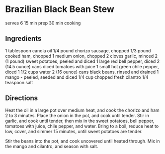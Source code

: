 # Brazilian Black Bean Stew

serves 6
15 min prep
30 min cooking

## Ingredients
1 tablespoon canola oil
1/4 pound chorizo sausage, chopped
1/3 pound cooked ham, chopped
1 medium onion, chopped
2 cloves garlic, minced
2 (1 pound) sweet potatoes, peeled and diced
1 large red bell pepper, diced
2 (14.5 ounce) cans diced tomatoes with juice
1 small hot green chile pepper, diced
1 1/2 cups water
2 (16 ounce) cans black beans, rinsed and drained
1 mango - peeled, seeded and diced
1/4 cup chopped fresh cilantro
1/4 teaspoon salt

## Directions
Heat the oil in a large pot over medium heat, and cook the chorizo and ham 2 to 3 minutes. Place the onion in the pot, and cook until tender. Stir in garlic, and cook until tender, then mix in the sweet potatoes, bell pepper, tomatoes with juice, chile pepper, and water. Bring to a boil, reduce heat to low, cover, and simmer 15 minutes, until sweet potatoes are tender.

Stir the beans into the pot, and cook uncovered until heated through. Mix in the mango and cilantro, and season with salt.

